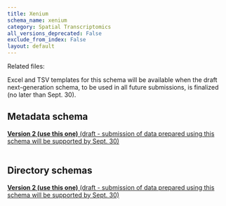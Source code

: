 ```yaml
---
title: Xenium
schema_name: xenium
category: Spatial Transcriptomics
all_versions_deprecated: False
exclude_from_index: False
layout: default
---
```


Related files:

Excel and TSV templates for this schema will be available when the draft next-generation schema, to be used in all future submissions, is finalized (no later than Sept. 30).



## Metadata schema


<summary><a href="https://docs.google.com/spreadsheets/d/1kd1UQ2il-eW-MTM4iEotyAxa8M_hcwn8yQJTU_II-F8"><b>Version 2 (use this one)</b> (draft - submission of data prepared using this schema will be supported by Sept. 30)</a></summary>



<br>

## Directory schemas
<summary><a href="https://docs.google.com/spreadsheets/d/1LE-iyY2E6eP4E8jhgP6rhsvjESrdHXWYrMwKTvNkI5Y"><b>Version 2 (use this one)</b> (draft - submission of data prepared using this schema will be supported by Sept. 30) </a></summary>

